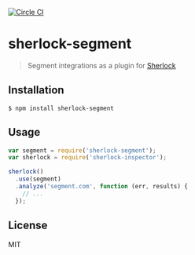 [![Circle CI](https://circleci.com/gh/segmentio/sherlock-segment.svg?style=svg&circle-token=819ecdd03271ce19e620fc17be63a41548629992)](https://circleci.com/gh/segmentio/sherlock-segment)

# sherlock-segment

> Segment integrations as a plugin for [Sherlock](http://github.com/segmentio/sherlock)

## Installation

    $ npm install sherlock-segment

## Usage

```js
var segment = require('sherlock-segment');
var sherlock = require('sherlock-inspector');

sherlock()
  .use(segment)
  .analyze('segment.com', function (err, results) {
    // ...
  });
```

## License

MIT
